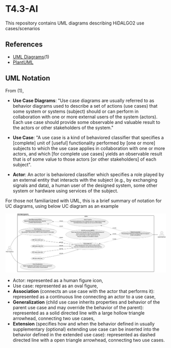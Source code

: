 # T4.3-AI

This repository contains UML diagrams describing HiDALGO2 use cases/scenarios

## References
- [UML Diagrams](https://www.uml-diagrams.org/)(1)
- [PlantUML](https://plantuml.com/)


## UML Notation
From (1), 
- **Use Case Diagrams**:
"Use case diagrams are usually referred to as behavior diagrams used to describe a set of actions (use cases) that some system or systems (subject) should or can perform in collaboration with one or more external users of the system (actors). Each use case should provide some observable and valuable result to the actors or other stakeholders of the system."

- **Use Case**: "A use case is a kind of behaviored classifier that specifies a [complete] unit of [useful] functionality performed by [one or more] subjects to which the use case applies in collaboration with one or more actors, and which [for complete use cases] yields an observable result that is of some value to those actors [or other stakeholders] of each subject".

- **Actor**: An actor is behaviored classifier which specifies a role played by an external entity that interacts with the subject (e.g., by exchanging signals and data), a human user of the designed system, some other system or hardware using services of the subject. 


For those not familiarized with UML, this is a brief summary of notation for UC diagrams, using below UC diagram as an example

![UML Diagram](uml_diagrams/images/uml_diagrams/uc_diagrams/d2.2/hidalgo_dma/hidalgo2_dma.png)

- Actor: represented as a human figure icon,
- Use case: represented as an oval figure,
- **Association** (connects an use case with the actor that performs it): represented as a continuous line connecting an actor to a use case, 
- **Generalization** (child use case inherits properties and behavior of the parent use case and may override the behavior of the parent): represented as a solid directed line with a large hollow triangle arrowhead, connecting two use cases,
- **Extension** (specifies how and when the behavior defined in usually supplementary (optional) extending use case can be inserted into the behavior defined in the extended use case): represented as dashed directed line with a open triangle arrowhead, connecting two use cases.


